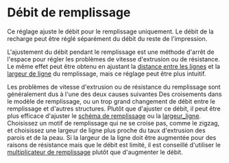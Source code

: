 Débit de remplissage
====
Ce réglage ajuste le débit pour le remplissage uniquement. Le débit de la recharge peut être réglé séparément du débit du reste de l'impression.

L'ajustement du débit pendant le remplissage est une méthode d'arrêt de l'espace pour régler les problèmes de vitesse d'extrusion ou de résistance. Le même effet peut être obtenu en ajustant la [distance entre les lignes](../infill/infill_line_distance.md) et la [largeur de ligne](../resolution/infill_line_width.md) du remplissage, mais ce réglage peut être plus intuitif.

Les problèmes de vitesse d'extrusion ou de résistance du remplissage sont généralement dus à l'une des deux causes suivantes Des croisements dans le modèle de remplissage, ou un trop grand changement de débit entre le remplissage et d'autres structures. Plutôt que d'ajuster ce débit, il peut être plus efficace d'ajuster le [schéma de remplissage](../infill/infill_pattern.md) ou la [largeur_ligne](../resolution/infill_line_width.md). Choisissez un motif de remplissage qui ne se croise pas, comme le zigzag, et choisissez une largeur de ligne plus proche du taux d'extrusion des parois et de la peau. Si la largeur de la ligne doit être augmentée pour des raisons de résistance mais que le débit est limité, il est conseillé d'utiliser le [multiplicateur de remplissage](../infill/infill_multiplier.md) plutôt que d'augmenter le débit.
